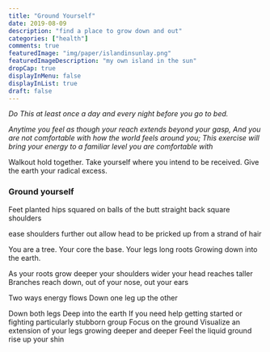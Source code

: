 ```yaml
---
title: "Ground Yourself"
date: 2019-08-09
description: "find a place to grow down and out"
categories: ["health"]
comments: true
featuredImage: "img/paper/islandinsunlay.png"
featuredImageDescription: "my own island in the sun"
dropCap: true
displayInMenu: false
displayInList: true
draft: false
---
```



_Do This at least once a day and every night before you go to bed._

_Anytime you feel as though your reach extends beyond your gasp,
And you are not comfortable with how the world feels around you;
This exercise will bring your energy to a familiar level you are comfortable with_


Walkout hold together.
Take yourself where you intend to be received.
Give the earth your radical excess.


### Ground yourself

Feet planted
hips squared on balls of the butt
straight back square shoulders

ease shoulders further out
allow head to be pricked up from a strand of hair

You are a tree.
Your core the base.
Your legs long roots
Growing down into the earth.

As your roots grow deeper
your shoulders wider
your head reaches taller
Branches reach down, out of your nose, out your ears

Two ways energy flows
Down one leg
up the other

Down both legs
Deep into the earth
If you need help getting started or fighting particularly stubborn group
Focus on the ground
Visualize an extension of your legs growing deeper and deeper
Feel the liquid ground rise up your shin
